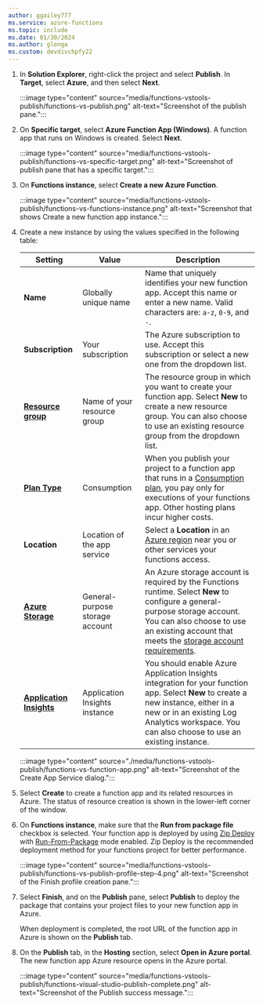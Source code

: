 ```yaml
---
author: ggailey777
ms.service: azure-functions
ms.topic: include
ms.date: 01/30/2024
ms.author: glenga
ms.custom: devdivchpfy22
---
```


1. In **Solution Explorer**, right-click the project and select **Publish**. In **Target**, select **Azure**, and then select **Next**.

    :::image type="content" source="media/functions-vstools-publish/functions-vs-publish.png" alt-text="Screenshot of the publish pane.":::

1. On **Specific target**, select **Azure Function App (Windows)**. A function app that runs on Windows is created. Select **Next**.

    :::image type="content" source="media/functions-vstools-publish/functions-vs-specific-target.png" alt-text="Screenshot of publish pane that has a specific target.":::

1. On **Functions instance**, select **Create a new Azure Function**.

    :::image type="content" source="media/functions-vstools-publish/functions-vs-functions-instance.png" alt-text="Screenshot that shows Create a new function app instance.":::

1. Create a new instance by using the values specified in the following table:

    | Setting      | Value  | Description                                |
    | ------------ |  ------- | -------------------------------------------------- |
    | **Name** | Globally unique name | Name that uniquely identifies your new function app. Accept this name or enter a new name. Valid characters are: `a-z`, `0-9`, and `-`. |
    | **Subscription** | Your subscription | The Azure subscription to use. Accept this subscription or select a new one from the dropdown list. |
    | **[Resource group](../articles/azure-resource-manager/management/overview.md)** | Name of your resource group |  The resource group in which you want to create your function app. Select **New** to create a new resource group. You can also choose to use an existing resource group from the dropdown list. |
    | **[Plan Type](../articles/azure-functions/functions-scale.md)** | Consumption | When you publish your project to a function app that runs in a [Consumption plan](../articles/azure-functions/consumption-plan.md), you pay only for executions of your functions app. Other hosting plans incur higher costs. |
    | **Location** | Location of the app service | Select a **Location** in an [Azure region](https://azure.microsoft.com/regions/) near you or other services your functions access. |
    | **[Azure Storage](../articles/azure-functions/storage-considerations.md)** | General-purpose storage account | An Azure storage account is required by the Functions runtime. Select **New** to configure a general-purpose storage account. You can also choose to use an existing account that meets the [storage account requirements](../articles/azure-functions/storage-considerations.md#storage-account-requirements).  |
    | **[Application Insights](../articles/azure-functions/functions-monitoring.md)** | Application Insights instance | You should enable Azure Application Insights integration for your function app. Select **New** to create a new instance, either in a new or in an existing Log Analytics workspace. You can also choose to use an existing instance.  |

    :::image type="content" source="./media/functions-vstools-publish/functions-vs-function-app.png" alt-text="Screenshot of the Create App Service dialog.":::

1. Select **Create** to create a function app and its related resources in Azure. The status of resource creation is shown in the lower-left corner of the window.

1. On **Functions instance**, make sure that the **Run from package file** checkbox is selected. Your function app is deployed by using [Zip Deploy](../articles/azure-functions/functions-deployment-technologies.md#zip-deploy) with [Run-From-Package](../articles/azure-functions/run-functions-from-deployment-package.md) mode enabled. Zip Deploy is the recommended deployment method for your functions project for better performance.

    :::image type="content" source="media/functions-vstools-publish/functions-vs-publish-profile-step-4.png" alt-text="Screenshot of the Finish profile creation pane.":::

1. Select **Finish**, and on the **Publish** pane, select **Publish** to deploy the package that contains your project files to your new function app in Azure.

    When deployment is completed, the root URL of the function app in Azure is shown on the **Publish** tab.

1. On the **Publish** tab, in the **Hosting** section, select **Open in Azure portal**. The new function app Azure resource opens in the Azure portal.

    :::image type="content" source="media/functions-vstools-publish/functions-visual-studio-publish-complete.png" alt-text="Screenshot of the Publish success message.":::
